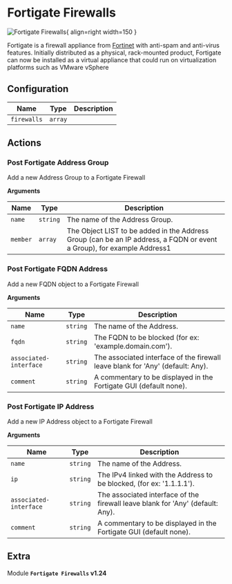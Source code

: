 # Fortigate Firewalls

![Fortigate Firewalls](/assets/playbooks/library/fortigate-firewalls.svg){ align=right width=150 }

Fortigate is a firewall appliance from [Fortinet](http://www.fortinet.com/) with anti-spam and anti-virus features. Initially distributed as a physical, rack-mounted product, Fortigate can now be installed as a virtual appliance that could run on virtualization platforms such as VMware vSphere

## Configuration

| Name      |  Type   |  Description  |
| --------- | ------- | --------------------------- |
| `firewalls` | `array` |  |

## Actions

### Post Fortigate Address Group

Add a new Address Group to a Fortigate Firewall

**Arguments**

| Name      |  Type   |  Description  |
| --------- | ------- | --------------------------- |
| `name` | `string` | The name of the Address Group. |
| `member` | `array` | The Object LIST to be added in the Address Group (can be an IP address, a FQDN or event a Group), for example Address1 |

### Post Fortigate FQDN Address

Add a new FQDN object to a Fortigate Firewall

**Arguments**

| Name      |  Type   |  Description  |
| --------- | ------- | --------------------------- |
| `name` | `string` | The name of the Address. |
| `fqdn` | `string` | The FQDN to be blocked (for ex: 'example.domain.com'). |
| `associated-interface` | `string` | The associated interface of the firewall leave blank for 'Any' (default: Any). |
| `comment` | `string` | A commentary to be displayed in the Fortigate GUI (default none). |

### Post Fortigate IP Address

Add a new IP Address object to a Fortigate Firewall

**Arguments**

| Name      |  Type   |  Description  |
| --------- | ------- | --------------------------- |
| `name` | `string` | The name of the Address. |
| `ip` | `string` | The IPv4 linked with the Address to be blocked, (for ex: '1.1.1.1'). |
| `associated-interface` | `string` | The associated interface of the firewall leave blank for 'Any' (default: Any). |
| `comment` | `string` | A commentary to be displayed in the Fortigate GUI (default none). |


## Extra

Module **`Fortigate Firewalls` v1.24**